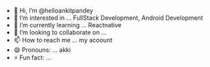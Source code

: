 - 👋 Hi, I’m @helloankitpandey
- 👀 I’m interested in ... FullStack Development, Android Development 
- 🌱 I’m currently learning ... Reactnative
- 💞️ I’m looking to collaborate on ...
- 📫 How to reach me ... my acoount 
- 😄 Pronouns: ... akki
- ⚡ Fun fact: ...

<!---
helloankitpandey/helloankitpandey is a ✨ special ✨ repository because its `README.md` (this file) appears on your GitHub profile.
You can click the Preview link to take a look at your changes.
--->
